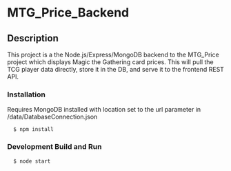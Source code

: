 # MTG_Price_Backend

## Description

This project is a the Node.js/Express/MongoDB backend to the MTG_Price project which displays Magic the Gathering card prices.  This will pull the TCG player data directly, store it in the DB, and serve it to the frontend REST API.

### Installation

Requires MongoDB installed with location set to the url parameter in /data/DatabaseConnection.json
```
  $ npm install
```

### Development Build and Run

```
  $ node start
```
